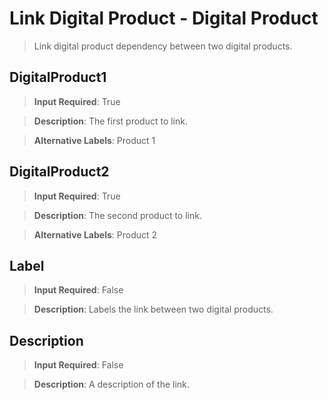 # **Link Digital Product - Digital Product**
>	Link digital product dependency between two digital products.

## **DigitalProduct1**
>	**Input Required**: True

>	**Description**: The  first product to link.

>	**Alternative Labels**: Product 1


## **DigitalProduct2**
>	**Input Required**: True

>	**Description**: The  second product to link.

>	**Alternative Labels**: Product 2


## **Label**
>	**Input Required**: False

>	**Description**: Labels the link between two digital products.


## **Description**
>	**Input Required**: False

>	**Description**: A description of the link.

